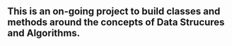 
## This is an on-going project to build classes and methods around the concepts of Data Strucures and Algorithms. 
